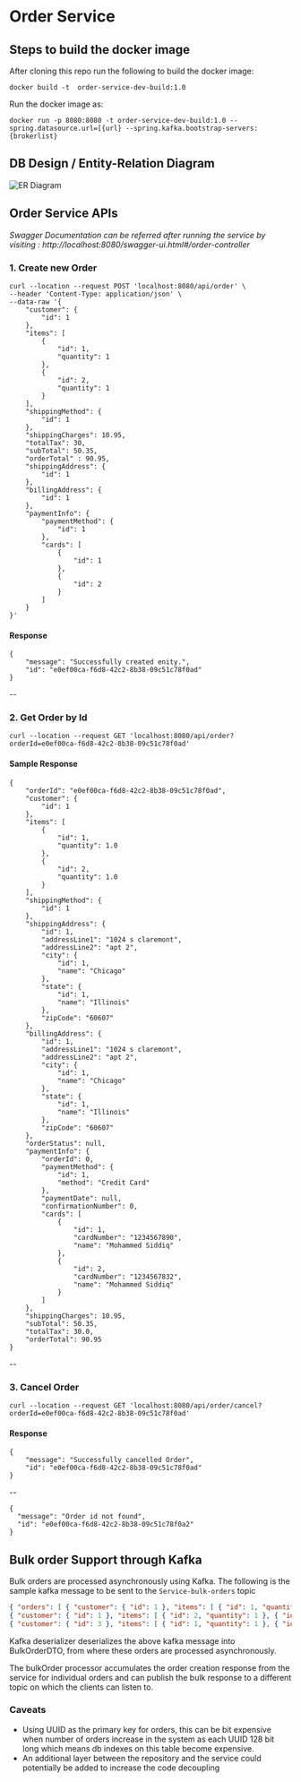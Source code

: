 # Order Service

## Steps to build the docker image

After cloning this repo run the following to build the docker image:

```docker build -t  order-service-dev-build:1.0```

Run the docker image as:

```docker run -p 8080:8080 -t order-service-dev-build:1.0 --spring.datasource.url=[{url} --spring.kafka.bootstrap-servers:{brokerlist}```

## DB Design / Entity-Relation Diagram

![ER Diagram](EntitiesUML.png)

## Order Service APIs

_Swagger Documentation can be referred after running the service by visiting : http://localhost:8080/swagger-ui.html#/order-controller_

### 1. Create new Order 

    curl --location --request POST 'localhost:8080/api/order' \
    --header 'Content-Type: application/json' \
    --data-raw '{
        "customer": {
            "id": 1
        },
        "items": [
            {
                "id": 1,
                "quantity": 1
            },
            {
                "id": 2,
                "quantity": 1
            }
        ],
        "shippingMethod": {
            "id": 1
        },
        "shippingCharges": 10.95,
        "totalTax": 30,
        "subTotal": 50.35,
        "orderTotal" : 90.95,
        "shippingAddress": {
            "id": 1
        },
        "billingAddress": {
            "id": 1
        },
        "paymentInfo": {
            "paymentMethod": {
                "id": 1
            },
            "cards": [
                {
                    "id": 1
                },
                {
                    "id": 2
                }
            ]
        }
    }'
    
    
#### Response

    {
        "message": "Successfully created enity.",
        "id": "e0ef00ca-f6d8-42c2-8b38-09c51c78f0ad"
    }
    
--

### 2. Get Order by Id

    curl --location --request GET 'localhost:8080/api/order?orderId=e0ef00ca-f6d8-42c2-8b38-09c51c78f0ad'
 
 #### Sample Response
 
 
    {
        "orderId": "e0ef00ca-f6d8-42c2-8b38-09c51c78f0ad",
        "customer": {
            "id": 1
        },
        "items": [
            {
                "id": 1,
                "quantity": 1.0
            },
            {
                "id": 2,
                "quantity": 1.0
            }
        ],
        "shippingMethod": {
            "id": 1
        },
        "shippingAddress": {
            "id": 1,
            "addressLine1": "1024 s claremont",
            "addressLine2": "apt 2",
            "city": {
                "id": 1,
                "name": "Chicago"
            },
            "state": {
                "id": 1,
                "name": "Illinois"
            },
            "zipCode": "60607"
        },
        "billingAddress": {
            "id": 1,
            "addressLine1": "1024 s claremont",
            "addressLine2": "apt 2",
            "city": {
                "id": 1,
                "name": "Chicago"
            },
            "state": {
                "id": 1,
                "name": "Illinois"
            },
            "zipCode": "60607"
        },
        "orderStatus": null,
        "paymentInfo": {
            "orderId": 0,
            "paymentMethod": {
                "id": 1,
                "method": "Credit Card"
            },
            "paymentDate": null,
            "confirmationNumber": 0,
            "cards": [
                {
                    "id": 1,
                    "cardNumber": "1234567890",
                    "name": "Mohammed Siddiq"
                },
                {
                    "id": 2,
                    "cardNumber": "1234567832",
                    "name": "Mohammed Siddiq"
                }
            ]
        },
        "shippingCharges": 10.95,
        "subTotal": 50.35,
        "totalTax": 30.0,
        "orderTotal": 90.95
    }
    
    
--

### 3. Cancel Order

    curl --location --request GET 'localhost:8080/api/order/cancel?orderId=e0ef00ca-f6d8-42c2-8b38-09c51c78f0ad'
         

#### Response

    {
        "message": "Successfully cancelled Order",
        "id": "e0ef00ca-f6d8-42c2-8b38-09c51c78f0ad"
    }
   
--  

    
    {
      "message": "Order id not found",
      "id": "e0ef00ca-f6d8-42c2-8b38-09c51c78f0a2"
    }

      
## Bulk order Support through Kafka

Bulk orders are processed asynchronously using Kafka. The following is the sample kafka message to be sent to the `Service-bulk-orders` topic


```json
{ "orders": [ { "customer": { "id": 1 }, "items": [ { "id": 1, "quantity": 1 }, { "id": 2, "quantity": 1 } ], "shippingMethod": { "id": 1 }, "shippingCharges": 10.95, "totalTax": 30, "subTotal": 50.35, "orderTotal": 90.95, "shippingAddress": { "id": 1 }, "billingAddress": { "id": 1 }, "paymentInfo": { "paymentMethod": { "id": 1 }, "cards": [ { "id": 1 }, { "id": 2 } ] } },
{ "customer": { "id": 1 }, "items": [ { "id": 2, "quantity": 1 }, { "id": 3, "quantity": 1 } ], "shippingMethod": { "id": 1 }, "shippingCharges": 100.95, "totalTax": 130, "subTotal": 150.35, "orderTotal": 190.95, "shippingAddress": { "id": 2 }, "billingAddress": { "id": 2 }, "paymentInfo": { "paymentMethod": { "id": 1 }, "cards": [ { "id": 3 }, { "id": 4 } ] } },
{ "customer": { "id": 3 }, "items": [ { "id": 1, "quantity": 1 }, { "id": 2, "quantity": 1 } ], "shippingMethod": { "id": 1 }, "shippingCharges": 10.95, "totalTax": 30, "subTotal": 50.35, "orderTotal": 90.95, "shippingAddress": { "id": 1 }, "billingAddress": { "id": 1 }, "paymentInfo": { "paymentMethod": { "id": 1 }, "cards": [ { "id": 1 }, { "id": 2 } ] } } ] }
```



Kafka deserializer deserializes the above kafka message into BulkOrderDTO, from where these orders are processed asynchronously.

The bulkOrder processor accumulates the order creation response from the service for individual orders and can publish the bulk response to a different topic on which the clients can listen to.


### Caveats

* Using UUID as the primary key for orders, this can be bit expensive when number of orders increase in the system as each UUID 128 bit long which means db indexes on this table become expensive.
* An additional layer between the repository and the service could potentially be added to increase the code decoupling